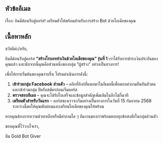 ## หัวข้ออีเมล

เรื่อง: ยินดีต้อนรับสู่คอร์ส! เตรียมตัวให้พร้อมสำหรับการสร้าง Bot ด้วยไอเดียของคุณ

## เนื้อหาหลัก

สวัสดีค่ะ/ครับ,

ยินดีต้อนรับสู่คอร์ส **“สร้างโรบอททำเงินด้วยไอเดียของคุณ” รุ่นที่ 1** เราได้รับการชำระเงินประกันของคุณแล้ว และนับจากนี้คุณคือส่วนหนึ่งของกลุ่ม “ผู้สร้าง” อย่างเป็นทางการ!

เพื่อให้การเริ่มต้นของคุณราบรื่น โปรดดำเนินการดังนี้:

1. **เข้าร่วมกลุ่ม Facebook ส่วนตัว** – คลิกที่ลิงก์ที่แนบมาในอีเมลนี้เพื่อตอบคำถามยืนยันตัวตนและเข้าร่วมกลุ่ม ปิดรับสมัครก่อนเริ่มคอร์ส
2. **ตรวจสอบอีเมล** – คุณจะได้รับใบเสร็จและข้อมูลสำคัญเพิ่มเติมในอีกไม่กี่นาที
3. **เตรียมตัวสำหรับวันแรก** – คอร์สของเราจะเริ่มอย่างเป็นทางการในวันที่ 15 กันยายน 2568 ระหว่างนี้ขอให้คุณพักผ่อนและเตรียมไอเดียของคุณให้พร้อม

หากคุณต้องการความช่วยเหลือหรือมีคำถามใด ๆ ทีมงานของเราพร้อมตอบทุกข้อสงสัยในกลุ่มส่วนตัว

ขอบคุณที่ไว้วางใจเรา,

ทีม Gold Bot Giver
